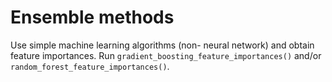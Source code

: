 # Ensemble methods
Use simple machine learning algorithms (non- neural network) and obtain feature importances. Run `gradient_boosting_feature_importances()` and/or `random_forest_feature_importances()`.